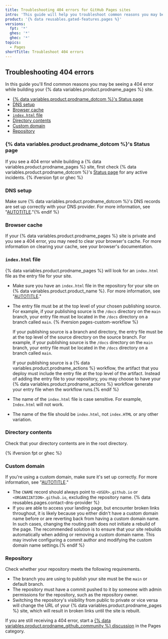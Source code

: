 ```yaml
---
title: Troubleshooting 404 errors for GitHub Pages sites
intro: 'This guide will help you troubleshoot common reasons you may be seeing a 404 error.'
product: '{% data reusables.gated-features.pages %}'
versions:
  fpt: '*'
  ghes: '*'
  ghec: '*'
topics:
  - Pages
shortTitle: Troubleshoot 404 errors
---
```


## Troubleshooting 404 errors

In this guide you'll find common reasons you may be seeing a 404 error while building your {% data variables.product.prodname_pages %} site.

- [{% data variables.product.prodname_dotcom %}'s Status page](#githubs-status-page)
- [DNS setup](#dns-setup)
- [Browser cache](#browser-cache)
- [`index.html` file](#indexhtml-file)
- [Directory contents](#directory-contents)
- [Custom domain](#custom-domain)
- [Repository](#repository)

### {% data variables.product.prodname_dotcom %}'s Status page

If you see a 404 error while building a {% data variables.product.prodname_pages %} site, first check {% data variables.product.prodname_dotcom %}'s [Status page](https://githubstatus.com) for any active incidents. {% ifversion fpt or ghec %}

### DNS setup

Make sure {% data variables.product.prodname_dotcom %}'s DNS records are set up correctly with your DNS provider. For more information, see "[AUTOTITLE](/pages/configuring-a-custom-domain-for-your-github-pages-site/managing-a-custom-domain-for-your-github-pages-site)."{% endif %}

### Browser cache

If your {% data variables.product.prodname_pages %} site is private and you see a 404 error, you may need to clear your browser's cache. For more information on clearing your cache, see your browser's documentation.

### `index.html` file

{% data variables.product.prodname_pages %} will look for an `index.html` file as the entry file for your site.

- Make sure you have an `index.html` file in the repository for your site on {% data variables.product.product_name %}. For more information, see "[AUTOTITLE](/pages/getting-started-with-github-pages/creating-a-github-pages-site#creating-your-site)."
- The entry file must be at the top level of your chosen publishing source. For example, if your publishing source is the `/docs` directory on the `main` branch, your entry file must be located in the `/docs` directory on a branch called `main`. {% ifversion pages-custom-workflow %}

  If your publishing source is a branch and directory, the entry file must be at the top level of the source directory on the source branch. For example, if your publishing source is the `/docs` directory on the `main` branch, your entry file must be located in the `/docs` directory on a branch called `main`.

  If your publishing source is a {% data variables.product.prodname_actions %} workflow, the artifact that you deploy must include the entry file at the top level of the artifact. Instead of adding the entry file to your repository, you may choose to have your {% data variables.product.prodname_actions %} workflow generate your entry file when the workflow runs.{% endif %}

- The name of the `index.html` file is case sensitive. For example, `Index.html` will not work.
- The name of the file should be `index.html`, not `index.HTML` or any other variation.

### Directory contents

Check that your directory contents are in the root directory.

{% ifversion fpt or ghec %}

### Custom domain

If you're using a custom domain, make sure it's set up correctly. For more information, see "[AUTOTITLE](/pages/configuring-a-custom-domain-for-your-github-pages-site/about-custom-domains-and-github-pages)."

- The `CNAME` record should always point to `<USER>.github.io` or `<ORGANIZATION>.github.io`, excluding the repository name. {% data reusables.pages.contact-dns-provider %}
- If you are able to access your landing page, but encounter broken links throughout, it is likely because you either didn't have a custom domain name before or are reverting back from having a custom domain name. In such cases, changing the routing path does not initiate a rebuild of the page. The recommended solution is to ensure that your site rebuilds automatically when adding or removing a custom domain name. This may involve configuring a commit author and modifying the custom domain name settings.{% endif %}

### Repository

Check whether your repository meets the following requirements.

- The branch you are using to publish your site must be the `main` or default branch.
- The repository must have a commit pushed to it by someone with admin permissions for the repository, such as the repository owner.
- Switching the repository's visibility from public to private or vice versa will change the URL of your {% data variables.product.prodname_pages %} site, which will result in broken links until the site is rebuilt.

If you are still receiving a 404 error, start a [{% data variables.product.prodname_github_community %} discussion](https://github.com/orgs/community/discussions/categories/pages) in the Pages category.
